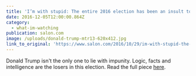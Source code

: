 ```yaml
---
title: 'I’m with stupid: The entire 2016 election has been an insult to our intelligence'
date: 2016-12-05T12:00:00.864Z
category:
  - what-im-watching
publication: salon.com
image: /uploads/donald-trump-mtr13-620x412.jpg
link_to_original: 'https://www.salon.com/2016/10/29/im-with-stupid-the-entire-2016-election-has-been-an-insult-to-our-intelligence/'
---
```



Donald Trump isn't the only one to lie with impunity. Logic, facts and intelligence are the losers in this election. Read the full piece [here](https://www.salon.com/2016/10/29/im-with-stupid-the-entire-2016-election-has-been-an-insult-to-our-intelligence/).